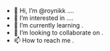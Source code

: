 - 👋 Hi, I’m @roynikk ....
- 👀 I’m interested in ....
- 🌱 I’m currently learning .
- 💞️ I’m looking to collaborate on .
- 📫 How to reach me .

<!---
roynikk/roynikk is a ✨ special ✨ repository because its `README.md` (this file) appears on your GitHub profile.
You can click the Preview link to take a look at your changes.
--->
